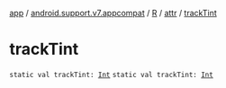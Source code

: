 [app](../../../index.md) / [android.support.v7.appcompat](../../index.md) / [R](../index.md) / [attr](index.md) / [trackTint](.)

# trackTint

`static val trackTint: `[`Int`](https://kotlinlang.org/api/latest/jvm/stdlib/kotlin/-int/index.html)
`static val trackTint: `[`Int`](https://kotlinlang.org/api/latest/jvm/stdlib/kotlin/-int/index.html)